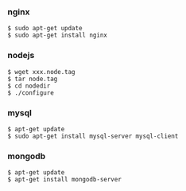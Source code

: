 ### nginx
	$ sudo apt-get update
	$ sudo apt-get install nginx

### nodejs
	$ wget xxx.node.tag
	$ tar node.tag
	$ cd nodedir
	$ ./configure

### mysql
	$ apt-get update
	$ sudo apt-get install mysql-server mysql-client
	
### mongodb
	$ apt-get update
	$ apt-get install mongodb-server
